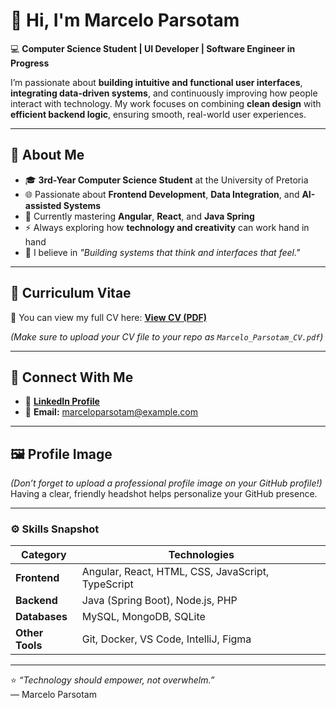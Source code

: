 # 👋 Hi, I'm Marcelo Parsotam

💻 **Computer Science Student | UI Developer | Software Engineer in Progress**

I’m passionate about **building intuitive and functional user interfaces**, **integrating data-driven systems**, and continuously improving how people interact with technology. My work focuses on combining **clean design** with **efficient backend logic**, ensuring smooth, real-world user experiences.

---

## 🚀 About Me
- 🎓 **3rd-Year Computer Science Student** at the University of Pretoria  
- 🌐 Passionate about **Frontend Development**, **Data Integration**, and **AI-assisted Systems**  
- 🧠 Currently mastering **Angular**, **React**, and **Java Spring**  
- ⚡ Always exploring how **technology and creativity** can work hand in hand  
- 💬 I believe in *"Building systems that think and interfaces that feel."*

---

## 🧾 Curriculum Vitae
📄 You can view my full CV here: [**View CV (PDF)**](./Marcelo_Parsotam_CV.pdf)

*(Make sure to upload your CV file to your repo as `Marcelo_Parsotam_CV.pdf`)*

---

## 🔗 Connect With Me
- 💼 [**LinkedIn Profile**](https://www.linkedin.com/in/marcelo-parsotam)  
- 📧 **Email:** [marceloparsotam@example.com](mailto:marceloparsotam@example.com)

---

## 🖼️ Profile Image
*(Don’t forget to upload a professional profile image on your GitHub profile!)*  
Having a clear, friendly headshot helps personalize your GitHub presence.

---

### ⚙️ Skills Snapshot
| Category | Technologies |
|-----------|---------------|
| **Frontend** | Angular, React, HTML, CSS, JavaScript, TypeScript |
| **Backend** | Java (Spring Boot), Node.js, PHP |
| **Databases** | MySQL, MongoDB, SQLite |
| **Other Tools** | Git, Docker, VS Code, IntelliJ, Figma |

---

⭐ *“Technology should empower, not overwhelm.”*  
— Marcelo Parsotam
